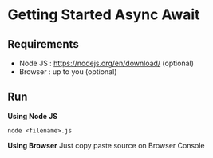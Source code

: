 # Getting Started Async Await

## Requirements
- Node JS : https://nodejs.org/en/download/ (optional)
- Browser : up to you (optional)

## Run
**Using Node JS**
```
node <filename>.js
```

**Using Browser**
Just copy paste source on Browser Console